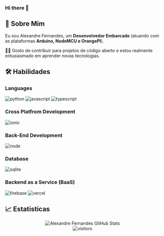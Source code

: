 ### Hi there 👋

## 🚀 Sobre Mim

Eu sou Alexandre Fernandes, um **Desenvolvedor Embarcado** (atuando com as plataformas **Arduino, NodeMCU e OrangePI**).

👨‍💻 Gosto de contribuir para projetos de código aberto e estou realmente entusiasmado em aprender novas tecnologias.

## 🛠️ Habilidades

### Languages

![python](https://img.shields.io/badge/Python-3776AB?style=for-the-badge&logo=python&logoColor=white)
![javascript](https://img.shields.io/badge/JavaScript-323330?style=for-the-badge&logo=javascript&logoColor=F7DF1E)
![typescript](https://img.shields.io/badge/TypeScript-3178C6?style=for-the-badge&logo=typescript&logoColor=white)

### Cross Platfrom Development

![ionic](https://img.shields.io/badge/Ionic-28B6F6?style=for-the-badge&logo=ionic&logoColor=white)



### Back-End Development

![node](https://img.shields.io/badge/Node.js-339933?style=for-the-badge&logo=node-dot-js&logoColor=white)

### Database

![sqlite](https://img.shields.io/badge/SQLite-07405E?style=for-the-badge&logo=sqlite&logoColor=white)

### Backend as a Service (BaaS)

![firebase](https://img.shields.io/badge/Firebase-ffaa00?style=for-the-badge&logo=Firebase&logoColor=white)
![vercel](https://img.shields.io/badge/Vercel-000000?style=for-the-badge&logo=Vercel&logoColor=white)


## 📈 Estatisticas

<div align="center">
<img src="https://github-readme-stats.vercel.app/api?username=alexandrefernandesjs&show_icons=true&hide_border=true" alt="Alexandre Fernandes GitHub Stats">
</div>

<div align="center">
<img src="https://visitor-badge.laobi.icu/badge?page_id=alexandrefernandesjs.alexandrefernandesjs" alt="visitors">
</div>


<!--
**alexandrefernandesjs/alexandrefernandesjs** is a ✨ _special_ ✨ repository because its `README.md` (this file) appears on your GitHub profile.

Here are some ideas to get you started:

- 🔭 I’m currently working on ...
- 🌱 I’m currently learning ...
- 👯 I’m looking to collaborate on ...
- 🤔 I’m looking for help with ...
- 💬 Ask me about ...
- 📫 How to reach me: ...
- 😄 Pronouns: ...
- ⚡ Fun fact: ...
-->
